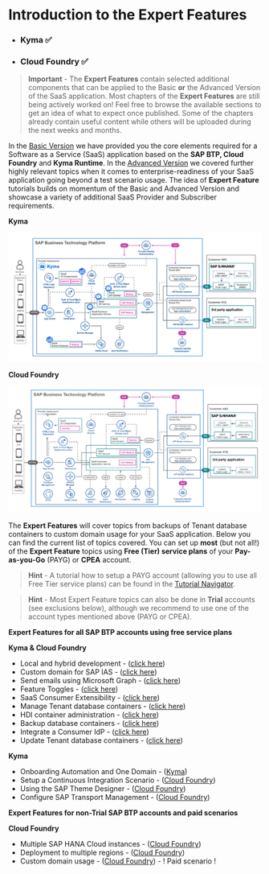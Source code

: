 # Introduction to the Expert Features

- ### **Kyma** ✅
- ### **Cloud Foundry** ✅

> **Important** - The **Expert Features** contain selected additional components that can be applied to the Basic **or** the Advanced Version of the SaaS application. Most chapters of the **Expert Features** are still being actively worked on! Feel free to browse the available sections to get an idea of what to expect once published. Some of the chapters already contain useful content while others will be uploaded during the next weeks and months.

In the [Basic Version](../../2-basic/0-introduction-basic-version/README.md) we have provided you the core elements required for a Software as a Service (SaaS) application based on the **SAP BTP, Cloud Foundry** and **Kyma Runtime**. In the [Advanced Version](../../3-advanced/0-introduction-advanced-version/README.md) we covered further highly relevant topics when it comes to enterprise-readiness of your SaaS application going beyond a test scenario usage. The idea of **Expert Feature** tutorials builds on momentum of the Basic and Advanced Version and showcase a variety of additional SaaS Provider and Subscriber requirements.

**Kyma**

[<img src="./images/App_Architecture_ExpertKyma.png" width="600" />](./images/App_Architecture_ExpertKyma.png?raw=true)

**Cloud Foundry**

[<img src="./images/App_Architecture_ExpertCf.png" width="600" />](./images/App_Architecture_ExpertCf.png?raw=true)


The **Expert Features** will cover topics from backups of Tenant database containers to custom domain usage for your SaaS application. Below you can find the current list of topics covered. You can set up **most** (but not all!) of the **Expert Feature** topics using **Free (Tier) service plans** of your **Pay-as-you-Go** (PAYG) or **CPEA** account. 

> **Hint** - A tutorial how to setup a PAYG account (allowing you to use all Free Tier service plans) can be found in the [Tutorial Navigator](https://developers.sap.com/tutorials/btp-free-tier-account.html).

> **Hint** - Most Expert Feature topics can also be done in **Trial** accounts (see exclusions below), although we recommend to use one of the account types mentioned above (PAYG or CPEA).


**Expert Features for all SAP BTP accounts using free service plans**

**Kyma & Cloud Foundry**

* Local and hybrid development - ([click here](../local-hybrid-development/README.md))
* Custom domain for SAP IAS - ([click here](../custom-domain-for-ias/README.md))
* Send emails using Microsoft Graph - ([click here](../send-emails-graph-api/README.md))
* Feature Toggles - ([click here](..feature-toggles/README.md))
* SaaS Consumer Extensibility - ([click here](../consumer-extensibility/README.md))
* Manage Tenant database containers - ([click here](../manage-tenant-containers/README.md))
* HDI container administration - ([click here](../hdi-container-administration/README.md))
* Backup database containers - ([click here](../backup-database-containers/README.md))
* Integrate a Consumer IdP - ([click here](../integrate-consumers-idp/README.md))
* Update Tenant database containers - ([click here](../update-tenant-containers/README.md))
  
**Kyma**

* Onboarding Automation and One Domain - ([Kyma](../-Kyma-/saas-self-onboarding/README.md))
* Setup a Continuous Integration Scenario - ([Cloud Foundry](../-CloudFoundry-/setup-cicd-for-project/README.md))
* Using the SAP Theme Designer - ([Cloud Foundry](../-CloudFoundry-/using-sap-theme-designer/README.md))
* Configure SAP Transport Management - ([Cloud Foundry](../-CloudFoundry-/configure-transport-management/README.md))


**Expert Features for non-Trial SAP BTP accounts and paid scenarios**

**Cloud Foundry**

* Multiple SAP HANA Cloud instances - ([Cloud Foundry](../-CloudFoundry-/multiple-hana-cloud/README.md))
* Deployment to multiple regions - ([Cloud Foundry](../-CloudFoundry-/deploy-multiple-regions/README.md))
* Custom domain usage - ([Cloud Foundry](../-CloudFoundry-/custom-domain-usage/README.md)) - ! Paid scenario !

